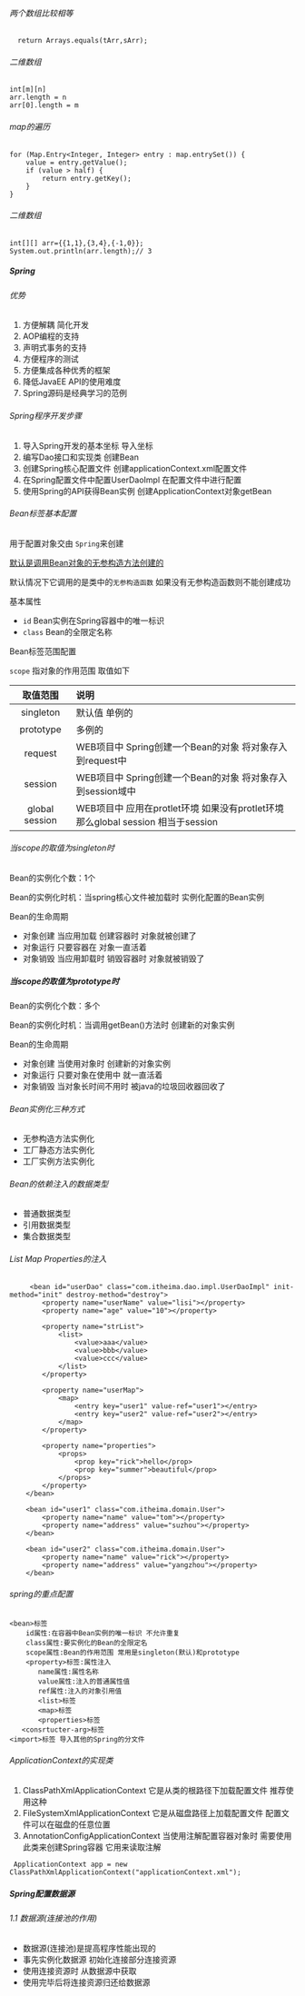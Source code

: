 ###### 两个数组比较相等

```
  return Arrays.equals(tArr,sArr);
```

###### 二维数组

```
int[m][n]
arr.length = n
arr[0].length = m
```

######  map的遍历

```
for (Map.Entry<Integer, Integer> entry : map.entrySet()) {
    value = entry.getValue();
    if (value > half) {
        return entry.getKey();
    }
}
```

###### 二维数组

```
int[][] arr={{1,1},{3,4},{-1,0}};
System.out.println(arr.length);// 3
```

##### Spring

###### 优势

1. 方便解耦 简化开发
2. AOP编程的支持
3. 声明式事务的支持
4. 方便程序的测试
5. 方便集成各种优秀的框架
6. 降低JavaEE API的使用难度
7. Spring源码是经典学习的范例

###### Spring程序开发步骤

1. 导入Spring开发的基本坐标    导入坐标
2. 编写Dao接口和实现类    创建Bean
3. 创建Spring核心配置文件    创建applicationContext.xml配置文件
4. 在Spring配置文件中配置UserDaoImpl     在配置文件中进行配置
5. 使用Spring的API获得Bean实例    创建ApplicationContext对象getBean

###### Bean标签基本配置

用于配置对象交由 `Spring`来创建

<u>默认是调用Bean对象的无参构造方法创建的</u>

默认情况下它调用的是类中的`无参构造函数` 如果没有无参构造函数则不能创建成功

基本属性

- `id` Bean实例在Spring容器中的唯一标识
- `class` Bean的全限定名称

Bean标签范围配置

`scope` 指对象的作用范围 取值如下

|    取值范围    | 说明                                                         |
| :------------: | :----------------------------------------------------------- |
|   singleton    | 默认值 单例的                                                |
|   prototype    | 多例的                                                       |
|    request     | WEB项目中 Spring创建一个Bean的对象 将对象存入到request中     |
|    session     | WEB项目中 Spring创建一个Bean的对象 将对象存入到session域中   |
| global session | WEB项目中 应用在protlet环境 如果没有protlet环境 那么global session 相当于session |

###### 当scope的取值为singleton时

Bean的实例化个数：1个

Bean的实例化时机：当spring核心文件被加载时 实例化配置的Bean实例

Bean的生命周期

- 对象创建 当应用加载 创建容器时 对象就被创建了
- 对象运行 只要容器在 对象一直活着
- 对象销毁 当应用卸载时 销毁容器时 对象就被销毁了

##### 当scope的取值为prototype时

Bean的实例化个数：多个

Bean的实例化时机：当调用getBean()方法时 创建新的对象实例

Bean的生命周期

- 对象创建 当使用对象时 创建新的对象实例
- 对象运行 只要对象在使用中 就一直活着
- 对象销毁 当对象长时间不用时 被java的垃圾回收器回收了

###### Bean实例化三种方式

- 无参构造方法实例化
- 工厂静态方法实例化
- 工厂实例方法实例化

###### Bean的依赖注入的数据类型

- 普通数据类型
- 引用数据类型
- 集合数据类型

###### List Map Properties的注入

```
     <bean id="userDao" class="com.itheima.dao.impl.UserDaoImpl" init-method="init" destroy-method="destroy">
        <property name="userName" value="lisi"></property>
        <property name="age" value="10"></property>

        <property name="strList">
            <list>
                <value>aaa</value>
                <value>bbb</value>
                <value>ccc</value>
            </list>
        </property>

        <property name="userMap">
            <map>
                <entry key="user1" value-ref="user1"></entry>
                <entry key="user2" value-ref="user2"></entry>
            </map>
        </property>

        <property name="properties">
            <props>
                <prop key="rick">hello</prop>
                <prop key="summer">beautiful</prop>
            </props>
        </property>
    </bean>

    <bean id="user1" class="com.itheima.domain.User">
        <property name="name" value="tom"></property>
        <property name="address" value="suzhou"></property>
    </bean>

    <bean id="user2" class="com.itheima.domain.User">
        <property name="name" value="rick"></property>
        <property name="address" value="yangzhou"></property>
    </bean>
```

###### spring的重点配置

```
<bean>标签
    id属性:在容器中Bean实例的唯一标识 不允许重复
    class属性:要实例化的Bean的全限定名
    scope属性:Bean的作用范围 常用是singleton(默认)和prototype
    <property>标签:属性注入
       name属性:属性名称
       value属性:注入的普通属性值
       ref属性:注入的对象引用值
       <list>标签
       <map>标签
       <properties>标签
   <consrtucter-arg>标签
<import>标签 导入其他的Spring的分文件
```

###### ApplicationContext的实现类

1. ClassPathXmlApplicationContext 它是从类的根路径下加载配置文件 推荐使用这种
2. FileSystemXmlApplicationContext 它是从磁盘路径上加载配置文件 配置文件可以在磁盘的任意位置
3. AnnotationConfigApplicationContext 当使用注解配置容器对象时 需要使用此类来创建Spring容器 它用来读取注解

```
 ApplicationContext app = new ClassPathXmlApplicationContext("applicationContext.xml");      
```



#####  Spring配置数据源

######  1.1 数据源(连接池的作用)

- 数据源(连接池)是提高程序性能出现的
- 事先实例化数据源 初始化连接部分连接资源
- 使用连接资源时 从数据源中获取
- 使用完毕后将连接资源归还给数据源